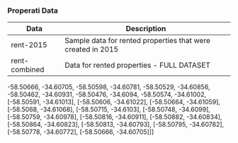 ### Properati Data

| Data | Description |
| ----- | ------------ |
| rent-2015 | Sample data for rented properties that were created in 2015 |
| rent-combined | Data for rented properties - FULL DATASET |

-58.50666, -34.60705, -58.50598, -34.60781, -58.50529, -34.60856, -58.50462, -34.60931, -58.50476, -34.6094, -58.50574, -34.61002, [-58.50591, -34.61013], [-58.50606, -34.61022], [-58.50664, -34.61059], [-58.5068, -34.61068], [-58.50715, -34.6103], [-58.50748, -34.6099], [-58.50759, -34.60978], [-58.50816, -34.60911], [-58.50882, -34.60834], [-58.50864, -34.60823], [-58.50813, -34.60793], [-58.50795, -34.60782], [-58.50778, -34.60772], [-58.50666, -34.60705]]]